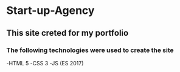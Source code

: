 # Start-up-Agency

This site creted for my portfolio
---

### The following technologies were used to create the site
-HTML 5
-CSS 3
-JS (ES 2017)


